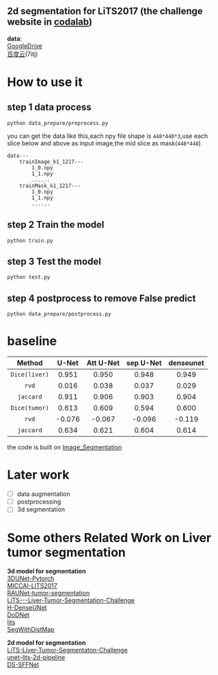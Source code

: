 **2d segmentation for LiTS2017** (the challenge website in [codalab](https://competitions.codalab.org/competitions/17094))
--
**data**:  
[GoogleDrive](https://drive.google.com/drive/folders/1V6X3CwnHMoVyuArASiNgoOcC5N4oNpLA?usp=sharing)  
[百度云](https://pan.baidu.com/s/1leTOp_HWoZZ3YKnRlRQa-w)(7itj)
# How to use it 
step 1 data process
-   
``python data_prepare/preprocess.py``

you can get the data like this,each npy file shape is ``448*448*3``,use each slice below and above as input image,the mid slice as mask(``448*448``)
```
data---
    trainImage_k1_1217---
        1_0.npy
        1_1.npy
        ......
    trainMask_k1_1217---
        1_0.npy
        1_1.npy
        ......
```
step 2 Train the model 
--
``python train.py``

step 3 Test the model 
--
``python test.py``

step 4 postprocess to remove False predict
--
``python data_prepare/postprocess.py``
# baseline
| Method     |U-Net  |Att U-Net|sep U-Net |denseunet  |
| :----------:|:----:| :-----:|:-------:|:--------:|
| `Dice(liver)`|0.951|0.950  |0.948    | 0.949    |
| `rvd`        |0.016|0.038  |0.037    |0.029 |
| `jaccard`    |0.911|0.906  |0.903    |0.904    |
| `Dice(tumor)`|0.613|0.609  |0.594    |0.600    |
| `rvd`        |-0.076| -0.067|-0.096   |-0.119   |
| `jaccard`    |0.634|0.621  |0.604    |0.614    |

the code is built on [Image_Segmentation](https://github.com/LeeJunHyun/Image_Segmentation/blob/master/network.py)

# Later work
- [ ] data augmentation
- [ ] postprocessing
- [ ] 3d segmentation

# Some others Related Work on Liver tumor segmentation
**3d model for segmentation**  
[3DUNet-Pytorch](https://github.com/lee-zq/3DUNet-Pytorch)  
[MICCAI-LITS2017](https://github.com/assassint2017/MICCAI-LITS2017)  
[RAUNet-tumor-segmentation](https://github.com/RanSuLab/RAUNet-tumor-segmentation)  
[LiTS---Liver-Tumor-Segmentation-Challenge](https://github.com/junqiangchen/LiTS---Liver-Tumor-Segmentation-Challenge)  
[H-DenseUNet](https://github.com/xmengli999/H-DenseUNet)    
[DoDNet](https://github.com/jianpengz/DoDNet)  
[lits](https://github.com/klin059/lits)  
[SegWithDistMap](https://github.com/JunMa11/SegWithDistMap)

**2d model for segmentation**  
[LiTS-Liver-Tumor-Segmentaton-Challenge](https://github.com/ChoiDM/LiTS-Liver-Tumor-Segmentaton-Challenge)  
[unet-lits-2d-pipeline](https://github.com/Confusezius/unet-lits-2d-pipeline)  
[DS-SFFNet](https://github.com/LTYUnique/DS-SFFNet)  


